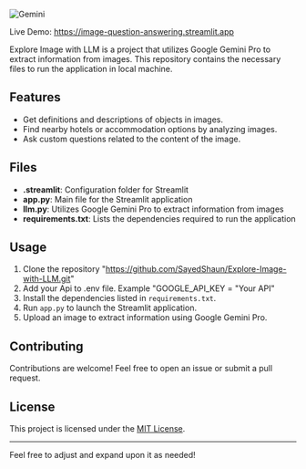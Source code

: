 ![Gemini](https://github.com/SayedShaun/Know-Image-with-LLM/assets/126845316/382cd4a2-77ec-4c2e-bacb-7422b607248a)

Live Demo: https://image-question-answering.streamlit.app

Explore Image with LLM is a project that utilizes Google Gemini Pro to extract information from images. This repository contains the necessary files to run the application in local machine.

## Features

- Get definitions and descriptions of objects in images.
- Find nearby hotels or accommodation options by analyzing images.
- Ask custom questions related to the content of the image.

## Files

- **.streamlit**: Configuration folder for Streamlit
- **app.py**: Main file for the Streamlit application
- **llm.py**: Utilizes Google Gemini Pro to extract information from images
- **requirements.txt**: Lists the dependencies required to run the application

## Usage

1. Clone the repository "https://github.com/SayedShaun/Explore-Image-with-LLM.git"
2. Add your Api to .env file. Example "GOOGLE_API_KEY = "Your API"
3. Install the dependencies listed in `requirements.txt`.
4. Run `app.py` to launch the Streamlit application.
5. Upload an image to extract information using Google Gemini Pro.

## Contributing

Contributions are welcome! Feel free to open an issue or submit a pull request.

## License

This project is licensed under the [MIT License](LICENSE).

---

Feel free to adjust and expand upon it as needed!
